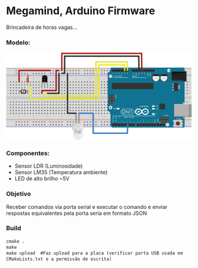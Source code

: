 # Megamind, Arduino Firmware
Brincadeira de horas vagas...

### Modelo: 
![Expectativa](Modelo/modelo_circuito.svg)

### Componentes:
* Sensor LDR (Luminosidade)
* Sensor LM35 (Temperatura ambiente)
* LED de alto brilho ~5V

### Objetivo
Receber comandos via porta serial e executar o comando e enviar respostas equivalentes pela porta seria em formato JSON

### Build
```
cmake .
make
make upload  #Faz upload para a placa (verificar porta USB usada em CMakeLists.txt e a permissão de escrita)
